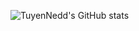 ![TuyenNedd's GitHub stats](https://github-readme-stats.vercel.app/api?username=TuyenNedd&show_icons=true&theme=tokyonight)
